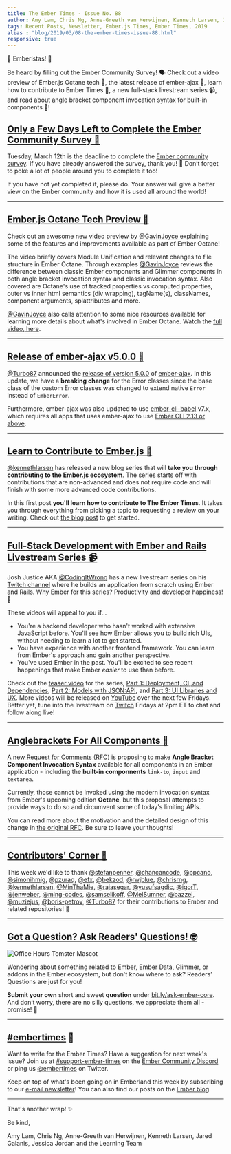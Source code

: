 ```yaml
---
title: The Ember Times - Issue No. 88
author: Amy Lam, Chris Ng, Anne-Greeth van Herwijnen, Kenneth Larsen, Jared Galanis, Jessica Jordan
tags: Recent Posts, Newsletter, Ember.js Times, Ember Times, 2019
alias : "blog/2019/03/08-the-ember-times-issue-88.html"
responsive: true
---
```


👋 Emberistas! 🐹

Be heard by filling out the Ember Community Survey! 🗣 Check out a video preview of Ember.js Octane tech 🎥, the latest release of ember-ajax 🎉, learn how to contribute to Ember Times 📰, a new full-stack livestream series 📹, and read about angle bracket component invocation syntax for built-in components 📐!


## [Only a Few Days Left to Complete the Ember Community Survey 🚀](https://emberjs.com/ember-community-survey-2019/)

Tuesday, March 12th is the deadline to complete the [Ember community survey](https://emberjs.com/ember-community-survey-2019/). If you have already answered the survey, thank you! 🎉 Don’t forget to poke a lot of people around you to complete it too!

If you have not yet completed it, please do. Your answer will give a better view on the Ember community and how it is used all around the world!

---

## [Ember.js Octane Tech Preview  🎥](https://www.youtube.com/watch?v=BV09blWlc64)
Check out an awesome new video preview by [@GavinJoyce](https://github.com/GavinJoyce) explaining some of the features and improvements available as part of Ember Octane!

The video briefly covers Module Unification and relevant changes to file structure in Ember Octane. Through examples [@GavinJoyce](https://github.com/GavinJoyce) reviews the difference between classic Ember components and Glimmer components in both angle bracket invocation syntax and classic invocation syntax. Also covered are Octane's use of tracked properties vs computed properties, outer vs inner html semantics (div wrapping), tagName(s), classNames, component arguments, splattributes and more.

[@GavinJoyce](https://github.com/GavinJoyce) also calls attention to some nice resources available for learning more details about what's involved in Ember Octane. Watch the [full video, here](https://www.youtube.com/watch?v=BV09blWlc64).

---

## [Release of ember-ajax v5.0.0 🎉](https://github.com/ember-cli/ember-ajax/blob/master/CHANGELOG.md#500-2019-03-05)

[@Turbo87](https://github.com/turbo87/) announced the [release of version 5.0.0](https://twitter.com/TobiasBieniek/status/1103051224180498434) of [ember-ajax](https://github.com/ember-cli/ember-ajax). In this update, we have a **breaking change** for the Error classes since the base class of the custom Error classes was changed to extend native `Error` instead of `EmberError`.

Furthermore, ember-ajax was also updated to use [ember-cli-babel](https://github.com/babel/ember-cli-babel) v7.x, which requires all apps that uses ember-ajax to use [Ember CLI 2.13 or above](https://github.com/ember-cli/ember-ajax#compatibility).

---

## [Learn to Contribute to Ember.js 🏫](https://www.kennethlarsen.org/how-to-contribute-to-the-ember-times/)

[@kennethlarsen](https://github.com/kennethlarsen) has released a new blog series that will **take you through contributing to the Ember.js ecosystem**. The series starts off with contributions that are non-advanced and does not require code and will finish with some more advanced code contributions.

In this first post **you'll learn how to contribute to The Ember Times**. It takes you through everything from picking a topic to requesting a review on your writing. Check out [the blog post](https://www.kennethlarsen.org/how-to-contribute-to-the-ember-times/) to get started.

---

## [Full-Stack Development with Ember and Rails Livestream Series 📹](https://www.twitch.tv/codingitwrong)

Josh Justice AKA [@CodingItWrong](https://github.com/codingitwrong) has a new livestream series on his [Twitch channel](https://www.twitch.tv/codingitwrong) where he builds an application from scratch using Ember and Rails. Why Ember for this series? Productivity and developer happiness! 💯

These videos will appeal to you if...
* You're a backend developer who hasn't worked with extensive JavaScript before. You'll see how Ember allows you to build rich UIs, without needing to learn a lot to get started.
* You have experience with another frontend framework. You can learn from Ember's approach and gain another perspective.
* You've used Ember in the past. You'll be excited to see recent happenings that make Ember *easier* to use than before.

Check out the [teaser video](https://www.youtube.com/watch?v=qCjUBVNng4w) for the series, [Part 1: Deployment, CI, and Dependencies](https://www.youtube.com/watch?v=8Sz2AuhWKe0&t=), [Part 2: Models with JSON:API](https://www.youtube.com/watch?v=gxA-dDw1Vqo), and [Part 3: UI Libraries and UX](https://www.youtube.com/watch?v=bqnrUCCPego). More videos will be released on [YouTube](https://www.youtube.com/channel/UCa-4tbLDX_lmq2f40L0paZw) over the next few Fridays. Better yet, tune into the livestream on [Twitch](https://www.twitch.tv/codingitwrong) Fridays at 2pm ET to chat and follow along live!

---

## [Anglebrackets For All Components 📐](https://github.com/emberjs/rfcs/pull/459)

A [new Request for Comments (RFC)](https://github.com/emberjs/rfcs/pull/459) is proposing to make **Angle Bracket Component Invocation Syntax** available for all components in an Ember application - including the **built-in componnents** `link-to`, `input` and `textarea`.

Currently, those cannot be invoked using the modern invocation syntax from Ember's upcoming edition **Octane**, but this proposal attempts to provide ways to do so and circumvent some of today's limiting APIs.

You can read more about the motivation and the detailed design of this change in [the original RFC](https://github.com/emberjs/rfcs/blob/angle-built-ins/text/0459-angle-bracket-built-in-components.md). Be sure to leave your thoughts!

---

## [Contributors' Corner 👏](https://guides.emberjs.com/release/contributing/repositories/)

<p>This week we'd like to thank <a href="https://github.com/stefanpenner" target="gh-user">@stefanpenner</a>, <a href="https://github.com/chancancode" target="gh-user">@chancancode</a>, <a href="https://github.com/ppcano" target="gh-user">@ppcano</a>, <a href="https://github.com/simonihmig" target="gh-user">@simonihmig</a>, <a href="https://github.com/pzuraq" target="gh-user">@pzuraq</a>, <a href="https://github.com/efx" target="gh-user">@efx</a>, <a href="https://github.com/bekzod" target="gh-user">@bekzod</a>, <a href="https://github.com/rwjblue" target="gh-user">@rwjblue</a>, <a href="https://github.com/chrisrng" target="gh-user">@chrisrng</a>, <a href="https://github.com/kennethlarsen" target="gh-user">@kennethlarsen</a>, <a href="https://github.com/MinThaMie" target="gh-user">@MinThaMie</a>, <a href="https://github.com/rajasegar" target="gh-user">@rajasegar</a>, <a href="https://github.com/yusufsagdic" target="gh-user">@yusufsagdic</a>, <a href="https://github.com/igorT" target="gh-user">@igorT</a>, <a href="https://github.com/jenweber" target="gh-user">@jenweber</a>, <a href="https://github.com/ming-codes" target="gh-user">@ming-codes</a>, <a href="https://github.com/samselikoff" target="gh-user">@samselikoff</a>, <a href="https://github.com/MelSumner" target="gh-user">@MelSumner</a>, <a href="https://github.com/bazzel" target="gh-user">@bazzel</a>, <a href="https://github.com/muziejus" target="gh-user">@muziejus</a>, <a href="https://github.com/boris-petrov" target="gh-user">@boris-petrov</a>, <a href="https://github.com/Turbo87" target="gh-user">@Turbo87</a> for their contributions to Ember and related repositories! 💖</p>

---

## [Got a Question? Ask Readers' Questions! 🤓](https://docs.google.com/forms/d/e/1FAIpQLScqu7Lw_9cIkRtAiXKitgkAo4xX_pV1pdCfMJgIr6Py1V-9Og/viewform)

<div class="blog-row">
  <img class="float-right small transparent padded" alt="Office Hours Tomster Mascot" title="Readers' Questions" src="/images/tomsters/officehours.png" />

  <p>Wondering about something related to Ember, Ember Data, Glimmer, or addons in the Ember ecosystem, but don't know where to ask? Readers’ Questions are just for you!</p>

<p><strong>Submit your own</strong> short and sweet <strong>question</strong> under <a href="https://bit.ly/ask-ember-core" target="rq">bit.ly/ask-ember-core</a>. And don’t worry, there are no silly questions, we appreciate them all - promise! 🤞</p>

</div>

---

## [#embertimes](https://emberjs.com/blog/tags/newsletter.html) 📰

Want to write for the Ember Times? Have a suggestion for next week's issue? Join us at [#support-ember-times](https://discordapp.com/channels/480462759797063690/485450546887786506) on the [Ember Community Discord](https://discordapp.com/invite/zT3asNS) or ping us [@embertimes](https://twitter.com/embertimes) on Twitter.

Keep on top of what's been going on in Emberland this week by subscribing to our [e-mail newsletter](https://the-emberjs-times.ongoodbits.com/)! You can also find our posts on the [Ember blog](https://emberjs.com/blog/tags/newsletter.html).

---


That's another wrap! ✨

Be kind,

Amy Lam, Chris Ng, Anne-Greeth van Herwijnen, Kenneth Larsen, Jared Galanis, Jessica Jordan and the Learning Team
